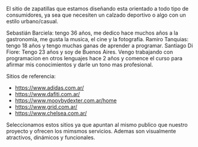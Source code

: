 El sitio de zapatillas que estamos diseñando esta orientado a todo tipo de consumidores, ya sea que necesiten un calzado deportivo o algo con un estilo urbano/casual.

Sebastián Barciela: tengo 36 años, me dedico hace muchos años a la gastronomía, me gusta la musica, el cine y la fotografía.
Ramiro Tanquias: tengo 18 años y tengo muchas ganas de aprender a programar.
Santiago Di Fiore: Tengo 23 años y soy de Buenos Aires. Vengo trabajando con programacion en otros lenguajes hace 2 años y comence el curso para afirmar mis conocimientos y darle un tono mas profesional. 

Sitios de referencia:
- https://www.adidas.com.ar/
- https://www.dafiti.com.ar/
- https://www.moovbydexter.com.ar/home
- https://www.grid.com.ar/
- https://www.chelsea.com.ar/

Seleccionamos estos sitios ya que apuntan al mismo publico que nuestro proyecto y ofrecen los mimsmos servicios. Ademas son visualmente atractivos, dinámicos y funcionales.